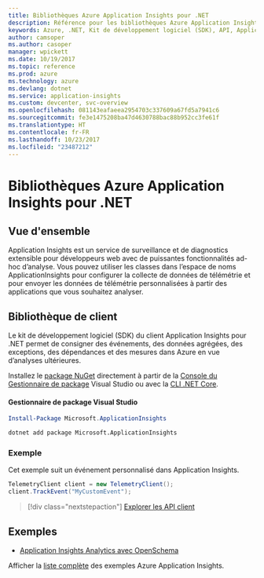 ```yaml
---
title: Bibliothèques Azure Application Insights pour .NET
description: Référence pour les bibliothèques Azure Application Insights pour .NET
keywords: Azure, .NET, Kit de développement logiciel (SDK), API, Application AppInsights
author: camsoper
ms.author: casoper
manager: wpickett
ms.date: 10/19/2017
ms.topic: reference
ms.prod: azure
ms.technology: azure
ms.devlang: dotnet
ms.service: application-insights
ms.custom: devcenter, svc-overview
ms.openlocfilehash: 081143eafaeea2954703c337609a67fd5a7941c6
ms.sourcegitcommit: fe3e1475208ba47d4630788bac88b952cc3fe61f
ms.translationtype: HT
ms.contentlocale: fr-FR
ms.lasthandoff: 10/23/2017
ms.locfileid: "23487212"
---
```

# <a name="azure-application-insights-libraries-for-net"></a>Bibliothèques Azure Application Insights pour .NET

## <a name="overview"></a>Vue d'ensemble

Application Insights est un service de surveillance et de diagnostics extensible pour développeurs web avec de puissantes fonctionnalités ad-hoc d’analyse. Vous pouvez utiliser les classes dans l’espace de noms ApplicationInsights pour configurer la collecte de données de télémétrie et pour envoyer les données de télémétrie personnalisées à partir des applications que vous souhaitez analyser.

## <a name="client-library"></a>Bibliothèque de client

Le kit de développement logiciel (SDK) du client Application Insights pour .NET permet de consigner des événements, des données agrégées, des exceptions, des dépendances et des mesures dans Azure en vue d’analyses ultérieures.

Installez le [package NuGet](https://www.nuget.org/packages/Microsoft.ApplicationInsights ) directement à partir de la [Console du Gestionnaire de package][PackageManager] Visual Studio ou avec la [CLI .NET Core][DotNetCLI].

#### <a name="visual-studio-package-manager"></a>Gestionnaire de package Visual Studio

```powershell
Install-Package Microsoft.ApplicationInsights 
```

```bash
dotnet add package Microsoft.ApplicationInsights 
```

### <a name="example"></a>Exemple

Cet exemple suit un événement personnalisé dans Application Insights.

```csharp
TelemetryClient client = new TelemetryClient();
client.TrackEvent("MyCustomEvent");
```

> [!div class="nextstepaction"]
> [Explorer les API client](/dotnet/api/overview/azure/insights/client)



## <a name="samples"></a>Exemples

- [Application Insights Analytics avec OpenSchema](https://azure.microsoft.com/resources/samples/guidance-appinsights-openschema/)

Afficher la [liste complète](https://azure.microsoft.com/resources/samples/?service=application-insights&platform=dotnet) des exemples Azure Application Insights.

[PackageManager]: https://docs.microsoft.com/nuget/tools/package-manager-console
[DotNetCLI]: https://docs.microsoft.com/dotnet/core/tools/dotnet-add-package

